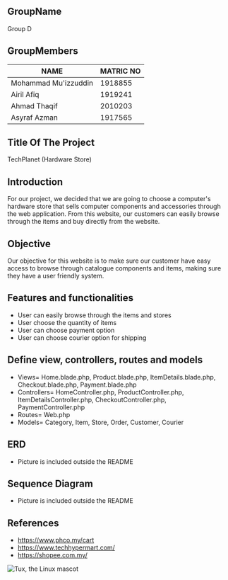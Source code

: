## GroupName
Group D

## GroupMembers
NAME | MATRIC NO
------------ | -------------
Mohammad Mu'izzuddin | 1918855
Airil Afiq  | 1919241
Ahmad Thaqif | 2010203
Asyraf Azman | 1917565

## Title Of The Project 
TechPlanet (Hardware Store)

## Introduction
For our project, we decided that we are going to choose a computer's hardware store that sells computer components and accessories through the web application.
From this website, our customers can easily browse through the items and buy directly from the website.

## Objective
Our objective for this website is to make sure our customer have easy access to browse through catalogue components and items, making sure they have a user friendly system.

## Features and functionalities
- User can easily browse through the items and stores
- User choose the quantity of items
- User can choose payment option
- User can choose courier option for shipping

## Define view, controllers, routes and models
- Views= Home.blade.php, Product.blade.php, ItemDetails.blade.php, Checkout.blade.php, Payment.blade.php
- Controllers= HomeController.php, ProductController.php, ItemDetailsController.php, CheckoutController.php, PaymentController.php
- Routes= Web.php
- Models= Category, Item, Store, Order, Customer, Courier

## ERD
- Picture is included outside the README

## Sequence Diagram
- Picture is included outside the README

## References
- https://www.phco.my/cart
- https://www.techhypermart.com/
- https://shopee.com.my/

![Tux, the Linux mascot](/assets/images/tux.png)


